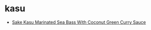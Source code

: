 # kasu

 * [Sake Kasu Marinated Sea Bass With Coconut Green Curry Sauce](../../index/s/sake-kasu-marinated-sea-bass-with-coconut-green-curry-sauce-15103.json)
